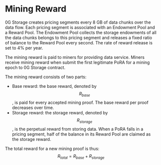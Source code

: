 # Mining Reward

0G Storage creates pricing segments every 8 GB of data chunks over the data flow. Each pricing segment is associated with an Endowment Pool and a Reward Pool. The Endowment Pool collects the storage endowments of all the data chunks belongs to this pricing segment and releases a fixed ratio of balance to the Reward Pool every second. The rate of reward release is set to 4% per year.

The mining reward is paid to miners for providing data service. Miners receive mining reward when submit the first legitimate PoRA for a mining epoch to 0G Storage contract.

The mining reward consists of two parts:

* Base reward: the base reward, denoted by $$R_{base}$$, is paid for every accepted mining proof. The base reward per proof decreases over time.
* Storage reward: the storage reward, denoted by $$R_{storage}$$, is the perpetual reward from storing data. When a PoRA falls in a pricing segment, half of the balance in its Reward Pool are claimed as the storage reward.

The total reward for a new mining proof is thus: $$R_{total} = R_{base} + R_{storage}$$
